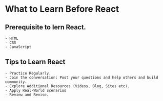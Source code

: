 # What to Learn Before React

## Prerequisite to lern React.
    - HTML
    - CSS
    - JavaScript

## Tips to Learn React
    - Practice Regularly.
    - Join the conversation: Post your questions and help others and build community.
    - Explore Additional Resources (Videos, Blog, Sites etc).
    - Apply Real-World Scenarios
    - Review and Revise. 